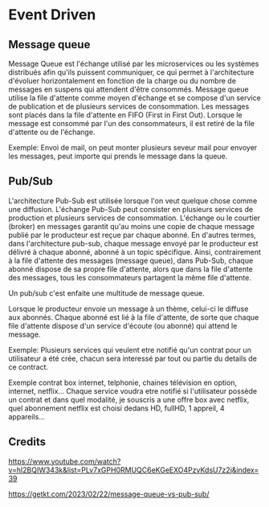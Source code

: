 # Event Driven

## Message queue

Message Queue est l'échange utilisé par les microservices ou les systèmes distribués afin qu'ils puissent communiquer, ce qui permet à l'architecture d'évoluer horizontalement en fonction de la charge ou du nombre de messages en suspens qui attendent d'être consommés. 
Message queue utilise la file d'attente comme moyen d'échange et se compose d'un service de publication et de plusieurs services de consommation. 
Les messages sont placés dans la file d'attente en FIFO (First in First Out). Lorsque le message est consommé par l'un des consommateurs, il est retiré de la file d'attente ou de l'échange.

Exemple: Envoi de mail, on peut monter plusieurs seveur mail pour envoyer les messages, peut importe qui prends le message dans la queue.

## Pub/Sub


L'architecture Pub-Sub est utilisée lorsque l'on veut quelque chose comme une diffusion. L'échange Pub-Sub peut consister en plusieurs services de production et plusieurs services de consommation. L'échange ou le courtier (broker) en messages garantit qu'au moins une copie de chaque message publié par le producteur est reçue par chaque abonné. En d'autres termes, dans l'architecture pub-sub, chaque message envoyé par le producteur est délivré à chaque abonné, abonné à un topic spécifique. Ainsi, contrairement à la file d'attente des messages (message queue), dans Pub-Sub, chaque abonné dispose de sa propre file d'attente, alors que dans la file d'attente des messages, tous les consommateurs partagent la même file d'attente.

Un pub/sub c'est enfaite une multitude de message queue.

Lorsque le producteur envoie un message à un thème, celui-ci le diffuse aux abonnés. Chaque abonné est lié à la file d'attente, de sorte que chaque file d'attente dispose d'un service d'écoute (ou abonné) qui attend le message.



Exemple: Plusieurs services qui veulent etre notifié qu'un contrat pour un utilisateur a été crée, chacun sera interessé par tout ou partie du details de ce contract. 

Exemple contrat box internet, telphonie, chaines télévision en option, internet, netflix...
Chaque service voudra etre notifié si l'utilisateur possède un contrat et dans quel modalité, je souscris a une offre box avec netflix, quel abonnement netflix est choisi dedans HD, fullHD, 1 appreil, 4 appareils...

## Credits

https://www.youtube.com/watch?v=hl2BQIW343k&list=PLv7xGPH0RMUQC6eKGeEXO4PzvKdsU7z2j&index=39

https://getkt.com/2023/02/22/message-queue-vs-pub-sub/
